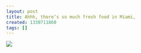 ```yaml
---
layout: post
title: Ahhh, there’s so much fresh food in Miami,
created: 1330711860
tags: []
---
```

![](http://29.media.tumblr.com/tumblr_m1b9uyRnVg1rsr8w3o1_500.jpg)


